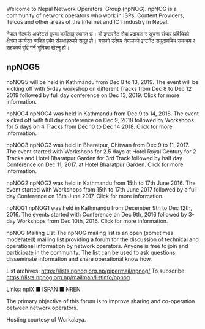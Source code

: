 Welcome to Nepal Network Operators’ Group (npNOG). npNOG is a community of network operators who work in ISPs, Content Providers, Telcos and other areas of the Internet and ICT industry in Nepal.

नेपाल नेटवर्क अपरेटर्स ग्रुपमा यहाँलाई स्वागत छ। यो इन्टरनेट सेवा प्रदायक र सूचना संचार प्रविधिको क्षेत्रमा कार्यरत व्यक्ति एवंम संस्थाहरुको समूह हो। यसको उदेश्य नेपालको इन्टर्नेट समुदायबिच समन्वय र सहकार्य बृद्दि गर्ने भुमिका खेल्नु हो।

## npNOG5

npNOG5 will be held in Kathmandu from Dec 8 to 13, 2019. The event will be kicking off with 5-day workshop on different Tracks from Dec 8 to Dec 12 2019 followed by full day conference on Dec 13, 2019.
Click for more information.

npNOG4
npNOG4 was held in Kathmandu from Dec 9 to 14, 2018. The event kicked off with full day conference on Dec 9, 2018 followed by Workshops for 5 days on 4 Tracks from Dec 10 to Dec 14 2018.
Click for more information.

npNOG3
npNOG3 was held in Bharatpur, Chitwan from Dec 9 to 11, 2017. The event started with Workshops for 2.5 days at Hotel Royal Century for 2 Tracks and Hotel Bharatpur Garden for 3rd Track followed by half day Conference on Dec 11, 2017, at Hotel Bharatpur Garden.
Click for more information.

npNOG2
npNOG2 was held in Kathmandu from 15th to 17th June 2016. The event started with Workshops from 15th to 17th June 2017 followed by a full day Conference on 18th June 2017.
Click for more information.

npNOG1
npNOG1 was held in Kathmandu from December 9th to Dec 12th, 2016. The events started with Conference on Dec 9th, 2016 followed by 3-day Workshops from Dec 10th, 2016.
Click for more information.

npNOG Mailing List
The npNOG mailing list is an open (sometimes moderated) mailing list providing a forum for the discussion of technical and operational information by network operators. Anyone is free to join and participate in the community. The list can be used to ask questions, disseminate information and share operational know how.

List archives: https://lists.npnog.org.np/pipermail/npnog/
To subscribe: https://lists.npnog.org.np/mailman/listinfo/npnog

Links: npIX ■ ISPAN ■ NREN

The primary objective of this forum is to improve sharing and co-operation between network operators.

Hosting courtesy of Workalaya.